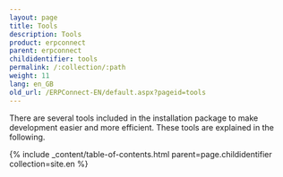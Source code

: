 ```yaml
---
layout: page
title: Tools
description: Tools
product: erpconnect
parent: erpconnect
childidentifier: tools
permalink: /:collection/:path
weight: 11
lang: en_GB
old_url: /ERPConnect-EN/default.aspx?pageid=tools
---
```


There are several tools included in the installation package to make development easier and more efficient. These tools are explained in the following.

{% include _content/table-of-contents.html parent=page.childidentifier collection=site.en %}
